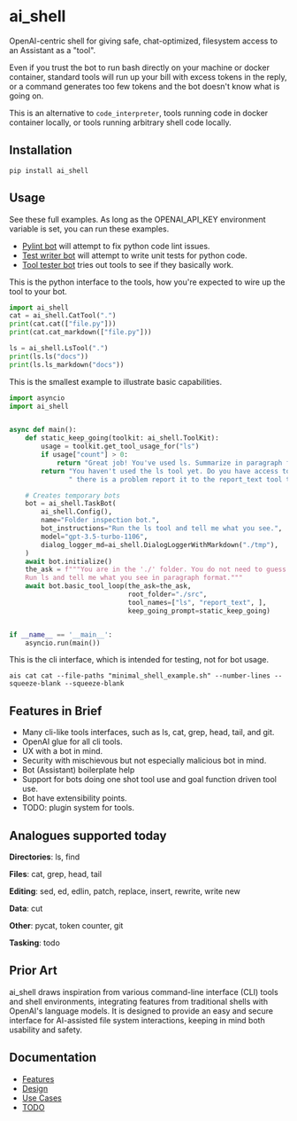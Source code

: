 # ai_shell
OpenAI-centric shell for giving safe, chat-optimized, filesystem access to an Assistant as a "tool".

Even if you trust the bot to run bash directly on your machine or docker container, standard tools will run up your
bill with excess tokens in the reply, or a command generates too few tokens and the bot doesn't know what is 
going on.

This is an alternative to `code_interpreter`, tools running code in docker container locally, or tools running arbitrary shell code locally.

## Installation

`pip install ai_shell`

## Usage

See these full examples. As long as the OPENAI_API_KEY environment variable is set, you can run these examples.
- [Pylint bot](example_pylint_bot.py) will attempt to fix python code lint issues.
- [Test writer bot](example_test_writer_bot.py) will attempt to write unit tests for python code.
- [Tool tester bot](example_tool_tester_bot.py) tries out tools to see if they basically work.

This is the python interface to the tools, how you're expected to wire up the tool to your bot.
```python
import ai_shell
cat = ai_shell.CatTool(".")
print(cat.cat(["file.py"]))
print(cat.cat_markdown(["file.py"]))

ls = ai_shell.LsTool(".")
print(ls.ls("docs"))
print(ls.ls_markdown("docs"))
```

This is the smallest example to illustrate basic capabilities.
```python
import asyncio
import ai_shell


async def main():
    def static_keep_going(toolkit: ai_shell.ToolKit):
        usage = toolkit.get_tool_usage_for("ls")
        if usage["count"] > 0:
            return "Great job! You've used ls. Summarize in paragraph form and we're done."
        return "You haven't used the ls tool yet. Do you have access to the ls tool? If" \
               " there is a problem report it to the report_text tool to end the session."

    # Creates temporary bots
    bot = ai_shell.TaskBot(
        ai_shell.Config(),
        name="Folder inspection bot.",
        bot_instructions="Run the ls tool and tell me what you see.",
        model="gpt-3.5-turbo-1106",
        dialog_logger_md=ai_shell.DialogLoggerWithMarkdown("./tmp"),
    )
    await bot.initialize()
    the_ask = f"""You are in the './' folder. You do not need to guess the pwd, it is './'. 
    Run ls and tell me what you see in paragraph format."""
    await bot.basic_tool_loop(the_ask=the_ask,
                              root_folder="./src",
                              tool_names=["ls", "report_text", ],
                              keep_going_prompt=static_keep_going)


if __name__ == '__main__':
    asyncio.run(main())
```

This is the cli interface, which is intended for testing, not for bot usage.
```shell
ais cat cat --file-paths "minimal_shell_example.sh" --number-lines --squeeze-blank --squeeze-blank
```
## Features in Brief

- Many cli-like tools interfaces, such as ls, cat, grep, head, tail, and git.
- OpenAI glue for all cli tools.
- UX with a bot in mind.
- Security with mischievous but not especially malicious bot in mind.
- Bot (Assistant) boilerplate help
- Support for bots doing one shot tool use and goal function driven tool use. 
- Bot have extensibility points.
- TODO: plugin system for tools.


## Analogues supported today
**Directories**: ls, find

**Files**: cat, grep, head, tail

**Editing**: sed, ed, edlin, patch, replace, insert, rewrite, write new 

**Data**: cut

**Other**: pycat, token counter, git

**Tasking**: todo


## Prior Art
ai_shell draws inspiration from various command-line interface (CLI) tools and shell environments, integrating 
features from traditional shells with OpenAI's language models. It is designed to provide an easy and secure interface 
for AI-assisted file system interactions, keeping in mind both usability and safety.

## Documentation

- [Features](docs/Features.md)
- [Design](docs/Design.md)
- [Use Cases](docs/Usecases.md)
- [TODO](docs/TODO.md)